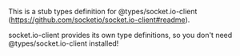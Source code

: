 This is a stub types definition for @types/socket.io-client (https://github.com/socketio/socket.io-client#readme).

socket.io-client provides its own type definitions, so you don't need @types/socket.io-client installed!